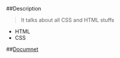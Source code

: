 ##Description
> It talks about all CSS and HTML stuffs
- HTML
- CSS

##[Documnet](https://github.com/tingwei628/CSS-What-I-Learn/wiki)
